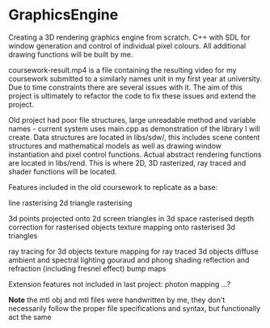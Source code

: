 # GraphicsEngine
Creating a 3D rendering graphics engine from scratch. C++ with SDL for window generation and control of individual pixel colours. All additional drawing functions will be built by me.

coursework-result.mp4 is a file containing the resulting video for my coursework submitted to a similarly names unit in my first year at university. Due to time constraints there are several issues with it. The aim of this project is ultimately to refactor the code to fix these issues and extend the project.

Old project had poor file structures, large unreadable method and variable names - current system uses main.cpp as demonstration of the library I will create. Data structures are located in libs/sdw/, this includes scene content structures and mathematical models as well as drawing window instantiation and pixel control functions. Actual abstract rendering functions are located in libs/rend. This is where 2D, 3D rasterized, ray traced and shader functions will be located.

Features included in the old coursework to replicate as a base:

line rasterising
2d triangle rasterising

3d points projected onto 2d screen
triangles in 3d space rasterised
depth correction for rasterised objects
texture mapping onto rasterised 3d triangles

ray tracing for 3d objects
texture mapping for ray traced 3d objects
diffuse ambient and spectral lighting
gouraud and phong shading
reflection and refraction (including fresnel effect)
bump maps

Extension features not included in last project:
photon mapping
...?


**Note** the mtl obj and mtl files were handwritten by me, they don't necessarily follow the proper file specifications and syntax, but functionally act the same
